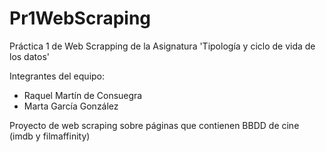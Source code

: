 # Pr1WebScraping
Práctica 1 de Web Scrapping de la Asignatura 'Tipología y ciclo de vida de los datos'

Integrantes del equipo:
- Raquel Martín de Consuegra
- Marta García González

Proyecto de web scraping sobre páginas que contienen BBDD de cine (imdb y filmaffinity)
